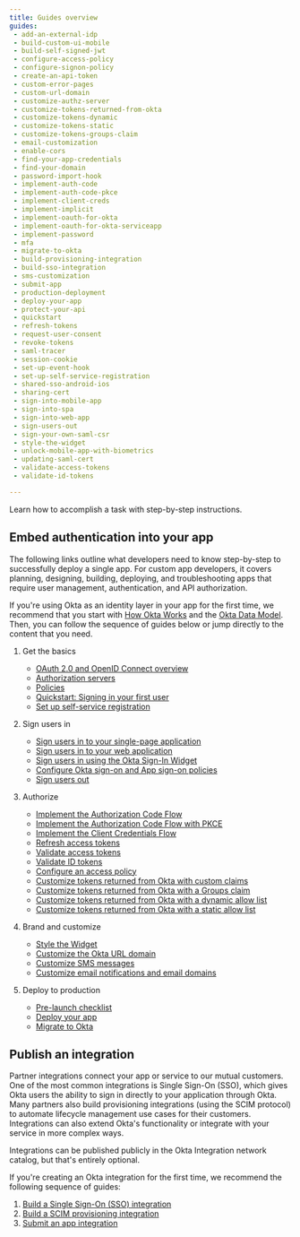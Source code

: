 ```yaml
---
title: Guides overview
guides:
 - add-an-external-idp
 - build-custom-ui-mobile
 - build-self-signed-jwt
 - configure-access-policy
 - configure-signon-policy
 - create-an-api-token
 - custom-error-pages
 - custom-url-domain
 - customize-authz-server
 - customize-tokens-returned-from-okta
 - customize-tokens-dynamic
 - customize-tokens-static
 - customize-tokens-groups-claim
 - email-customization
 - enable-cors
 - find-your-app-credentials
 - find-your-domain
 - password-import-hook
 - implement-auth-code
 - implement-auth-code-pkce
 - implement-client-creds
 - implement-implicit
 - implement-oauth-for-okta
 - implement-oauth-for-okta-serviceapp
 - implement-password
 - mfa
 - migrate-to-okta
 - build-provisioning-integration
 - build-sso-integration
 - sms-customization
 - submit-app
 - production-deployment
 - deploy-your-app
 - protect-your-api
 - quickstart
 - refresh-tokens
 - request-user-consent
 - revoke-tokens
 - saml-tracer
 - session-cookie
 - set-up-event-hook
 - set-up-self-service-registration
 - shared-sso-android-ios
 - sharing-cert
 - sign-into-mobile-app
 - sign-into-spa
 - sign-into-web-app
 - sign-users-out
 - sign-your-own-saml-csr
 - style-the-widget
 - unlock-mobile-app-with-biometrics
 - updating-saml-cert
 - validate-access-tokens
 - validate-id-tokens

---
```


Learn how to accomplish a task with step-by-step instructions.

## Embed authentication into your app

The following links outline what developers need to know step-by-step to successfully deploy a single app. For custom app developers, it covers planning, designing, building, deploying, and troubleshooting apps that require user management, authentication, and API authorization.

If you're using Okta as an identity layer in your app for the first time, we recommend that you start with [How Okta Works](/docs/concepts/how-okta-works/) and the [Okta Data Model](/docs/concepts/okta-data-model/). Then, you can follow the sequence of guides below or jump directly to the content that you need.

1. Get the basics

    * [OAuth 2.0 and OpenID Connect overview](/docs/concepts/oauth-openid/)
    * [Authorization servers](/docs/concepts/auth-servers/)
    * [Policies](/docs/concepts/policies/)
    * [Quickstart: Signing in your first user](/docs/guides/quickstart/)
    * [Set up self-service registration](/docs/guides/set-up-self-service-registration/before-you-begin/)

2. Sign users in

    * [Sign users in to your single-page application](/docs/guides/sign-into-spa/angular/before-you-begin/)
    * [Sign users in to your web application](/docs/guides/sign-into-web-app/aspnet/before-you-begin/)
    * [Sign users in using the Okta Sign-In Widget](/code/javascript/okta_sign-in_widget/)
    * [Configure Okta sign-on and App sign-on policies](/docs/guides/configure-signon-policy/before-you-begin/)
    * [Sign users out](/docs/guides/sign-users-out/android/before-you-begin/)

3. Authorize

    * [Implement the Authorization Code Flow](/docs/guides/implement-auth-code/overview/)
    * [Implement the Authorization Code Flow with PKCE](/docs/guides/implement-auth-code-pkce/overview/)
    * [Implement the Client Credentials Flow](/docs/guides/implement-client-creds/overview/)
    * [Refresh access tokens](/docs/guides/refresh-tokens/overview/)
    * [Validate access tokens](/docs/guides/validate-access-tokens/go/overview/)
    * [Validate ID tokens](/docs/guides/validate-id-tokens/overview/)
    * [Configure an access policy](/docs/guides/configure-access-policy/overview/)
    * [Customize tokens returned from Okta with custom claims](/docs/guides/customize-tokens-returned-from-okta/overview/)
    * [Customize tokens returned from Okta with a Groups claim](/docs/guides/customize-tokens-groups-claim/overview/)
    * [Customize tokens returned from Okta with a dynamic allow list](/docs/guides/customize-tokens-dynamic/overview/)
    * [Customize tokens returned from Okta with a static allow list](/docs/guides/customize-tokens-static/overview/)

4. Brand and customize

    * [Style the Widget](/docs/guides/style-the-widget/before-you-begin/)
    * [Customize the Okta URL domain](/docs/guides/custom-url-domain/overview/)
    * [Customize SMS messages](/docs/guides/sms-customization/before-you-begin/)
    * [Customize email notifications and email domains](/docs/guides/email-customization/before-you-begin/)

5. Deploy to production

    * [Pre-launch checklist](/docs/guides/production-deployment/deployment-checklist/)
    * [Deploy your app](/docs/guides/deploy-your-app/overview/)
    * [Migrate to Okta](/docs/guides/migrate-to-okta/prerequisites/)

## Publish an integration

Partner integrations connect your app or service to our mutual customers. One of the most common integrations is Single Sign-On (SSO), which gives Okta users the ability to sign in directly to your application through Okta. Many partners also build provisioning integrations (using the SCIM protocol) to automate lifecycle management use cases for their customers. Integrations can also extend Okta's functionality or integrate with your service in more complex ways.

Integrations can be published publicly in the Okta Integration network catalog, but that's entirely optional.

If you're creating an Okta integration for the first time, we recommend the following sequence of guides:

1. [Build a Single Sign-On (SSO) integration](/docs/guides/build-sso-integration/openidconnect/overview/)
2. [Build a SCIM provisioning integration](/docs/guides/build-provisioning-integration/overview/)
3. [Submit an app integration](/docs/guides/submit-app/openidconnect/overview/)
